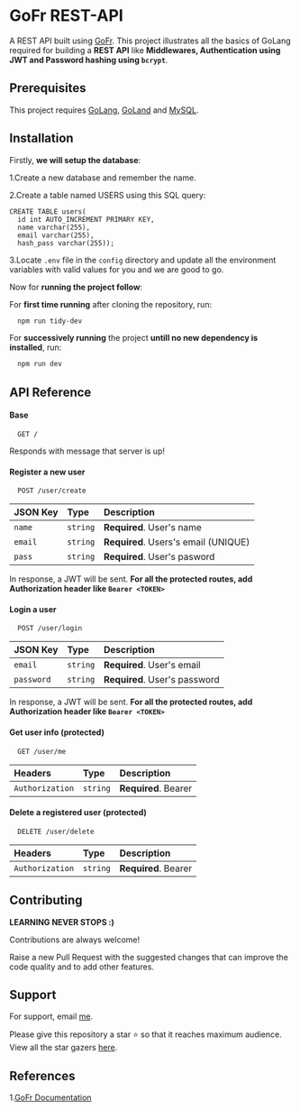 
# GoFr REST-API

A REST API built using [GoFr](https://gofr.dev/). This project illustrates all the basics of GoLang required for building a **REST API** like **Middlewares, Authentication using JWT and Password hashing using ``bcrypt``**.


## Prerequisites

This project requires [GoLang](https://go.dev/dl/), [GoLand](https://www.jetbrains.com/go/download/) and [MySQL](https://dev.mysql.com/downloads/mysql/).
## Installation

Firstly, **we will setup the database**:

1.Create a new database and remember the name.

2.Create a table named USERS using this SQL query:
```mysql
CREATE TABLE users(
  id int AUTO_INCREMENT PRIMARY KEY,
  name varchar(255),
  email varchar(255),
  hash_pass varchar(255));
```

3.Locate ``.env`` file in the ``config`` directory and update all the environment variables with valid values for you and we are good to go.


Now for **running the project follow**:


For **first time running** after cloning the repository, run:

```bash
  npm run tidy-dev

```

For **successively running** the project **untill no new dependency is installed**, run:
```bash
  npm run dev
```



## API Reference

#### Base

```http
  GET /
```
Responds with message that server is up!

#### Register a new user

```http
  POST /user/create
```

| JSON Key | Type     | Description                |
| :-------- | :------- | :------------------------- |
| `name` | `string` | **Required**. User's name |
| `email` | `string` | **Required**. Users's email (UNIQUE) |
| `pass` | `string` | **Required**. User's pasword |

In response, a JWT will be sent. **For all the protected routes, add Authorization header like ``Bearer <TOKEN>``**

#### Login a user

```http
  POST /user/login
```

| JSON Key | Type     | Description                       |
| :-------- | :------- | :-------------------------------- |
| `email`      | `string` | **Required**. User's email |
| `password`      | `string` | **Required**. User's password |


In response, a JWT will be sent. **For all the protected routes, add Authorization header like ``Bearer <TOKEN>``**

#### Get user info (protected)

```http
  GET /user/me
```

| Headers | Type     | Description                       |
| :-------- | :------- | :-------------------------------- |
| `Authorization`      | `string` | **Required**. Bearer <JWT Token> |


#### Delete a registered user (protected)


```http
  DELETE /user/delete
```

| Headers | Type     | Description                       |
| :-------- | :------- | :-------------------------------- |
| `Authorization`      | `string` | **Required**. Bearer <JWT Token> |


## Contributing

**LEARNING NEVER STOPS :)**

Contributions are always welcome!

Raise a new Pull Request with the suggested changes that can improve the code quality and to add other features.


## Support

For support, email [me](mailto:chitwan001@gmail.com).

Please give this repository a star ⭐ so that it reaches maximum audience. View all the star gazers [here](https://github.com/chitwan001/golang-rest/stargazers).


## References

1.[GoFr Documentation](https://gofr.dev/docs)
